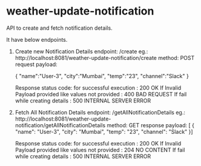 # weather-update-notification
API to create and fetch notification details.

It have below endpoints.

1. Create new Notification Details
	endpoint: /create
	eg.: http://localhost:8081/weather-update-notification/create
	method: POST
	request payload: 
	
	{
    "name":"User-3",
    "city":"Mumbai",
    "temp":"23",
    "channel":"Slack"
	}
		
	Response status code:
	for successful execution : 200 OK
	If Invalid Payload provided like values not provided : 400 BAD REQUEST
	If fail while creating details : 500 INTERNAL SERVER ERROR
	
2. Fetch All Notification Details
	endpoint: /getAllNotificationDetails
	eg.: http://localhost:8081/weather-update-notification/getAllNotificationDetails
	method: GET
	response payload: 
	[
    {
        "name": "User-3",
        "city": "Mumbai",
        "temp": "23",
        "channel": "Slack"
    }]
		
	Response status code:
	for successful execution : 200 OK
	If Invalid Payload provided like values not provided : 204 NO CONTENT
	If fail while creating details : 500 INTERNAL SERVER ERROR
